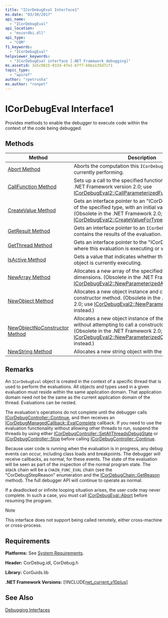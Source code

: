 ```yaml
---
title: "ICorDebugEval Interface1"
ms.date: "03/30/2017"
api_name: 
  - "ICorDebugEval"
api_location: 
  - "mscordbi.dll"
api_type: 
  - "COM"
f1_keywords: 
  - "ICorDebugEval"
helpviewer_keywords: 
  - "ICorDebugEval interface [.NET Framework debugging]"
ms.assetid: 3a5c9815-832d-47e1-b7f7-bbba135d7cf1
topic_type: 
  - "apiref"
author: "rpetrusha"
ms.author: "ronpet"
---
```

# ICorDebugEval Interface1
Provides methods to enable the debugger to execute code within the context of the code being debugged.  
  
## Methods  
  
|Method|Description|  
|------------|-----------------|  
|[Abort Method](../../../../docs/framework/unmanaged-api/debugging/icordebugeval-abort-method.md)|Aborts the computation this `ICorDebugEval` object is currently performing.|  
|[CallFunction Method](../../../../docs/framework/unmanaged-api/debugging/icordebugeval-callfunction-method.md)|Sets up a call to the specified function. (Obsolete in the .NET Framework version 2.0; use [ICorDebugEval2::CallParameterizedFunction](../../../../docs/framework/unmanaged-api/debugging/icordebugeval2-callparameterizedfunction-method.md) instead.)|  
|[CreateValue Method](../../../../docs/framework/unmanaged-api/debugging/icordebugeval-createvalue-method.md)|Gets an interface pointer to an "ICorDebugValue" object of the specified type, with an initial value of zero or null. (Obsolete in the .NET Framework 2.0; use [ICorDebugEval2::CreateValueForType](../../../../docs/framework/unmanaged-api/debugging/icordebugeval2-createvaluefortype-method.md) instead.)|  
|[GetResult Method](../../../../docs/framework/unmanaged-api/debugging/icordebugeval-getresult-method.md)|Gets an interface pointer to an `ICorDebugValue` that contains the results of the evaluation.|  
|[GetThread Method](../../../../docs/framework/unmanaged-api/debugging/icordebugeval-getthread-method.md)|Gets an interface pointer to the "ICorDebugThread" where this evaluation is executing or will execute.|  
|[IsActive Method](../../../../docs/framework/unmanaged-api/debugging/icordebugeval-isactive-method.md)|Gets a value that indicates whether this `ICorDebugEval` object is currently executing.|  
|[NewArray Method](../../../../docs/framework/unmanaged-api/debugging/icordebugeval-newarray-method.md)|Allocates a new array of the specified element type and dimensions. (Obsolete in the .NET Framework 2.0; use [ICorDebugEval2::NewParameterizedArray](../../../../docs/framework/unmanaged-api/debugging/icordebugeval2-newparameterizedarray-method.md) instead.)|  
|[NewObject Method](../../../../docs/framework/unmanaged-api/debugging/icordebugeval-newobject-method.md)|Allocates a new object instance and calls the specified constructor method. (Obsolete in the .NET Framework 2.0; use [ICorDebugEval2::NewParameterizedObject](../../../../docs/framework/unmanaged-api/debugging/icordebugeval2-newparameterizedobject-method.md) instead.)|  
|[NewObjectNoConstructor Method](../../../../docs/framework/unmanaged-api/debugging/icordebugeval-newobjectnoconstructor-method.md)|Allocates a new object instance of the specified type, without attempting to call a constructor method. (Obsolete in the .NET Framework 2.0; use [ICorDebugEval2::NewParameterizedObjectNoConstructor](../../../../docs/framework/unmanaged-api/debugging/icordebugeval2-newparameterizedobjectnoconstructor-method.md) instead.)|  
|[NewString Method](../../../../docs/framework/unmanaged-api/debugging/icordebugeval-newstring-method.md)|Allocates a new string object with the specified contents.|  
  
## Remarks  
 An `ICorDebugEval` object is created in the context of a specific thread that is used to perform the evaluations. All objects and types used in a given evaluation must reside within the same application domain. That application domain need not be the same as the current application domain of the thread. Evaluations can be nested.  
  
 The evaluation's operations do not complete until the debugger calls [ICorDebugController::Continue](../../../../docs/framework/unmanaged-api/debugging/icordebugcontroller-continue-method.md), and then receives an [ICorDebugManagedCallback::EvalComplete](../../../../docs/framework/unmanaged-api/debugging/icordebugmanagedcallback-evalcomplete-method.md) callback. If you need to use the evaluation functionality without allowing other threads to run, suspend the threads by using either [ICorDebugController::SetAllThreadsDebugState](../../../../docs/framework/unmanaged-api/debugging/icordebugcontroller-setallthreadsdebugstate-method.md) or [ICorDebugController::Stop](../../../../docs/framework/unmanaged-api/debugging/icordebugcontroller-stop-method.md) before calling [ICorDebugController::Continue](../../../../docs/framework/unmanaged-api/debugging/icordebugcontroller-continue-method.md).  
  
 Because user code is running when the evaluation is in progress, any debug events can occur, including class loads and breakpoints. The debugger will receive callbacks, as normal, for these events. The state of the evaluation will be seen as part of the inspection of the normal program state. The stack chain will be a `CHAIN_FUNC_EVAL` chain (see the "CorDebugStepReason" enumeration and the [ICorDebugChain::GetReason](../../../../docs/framework/unmanaged-api/debugging/icordebugchain-getreason-method.md) method). The full debugger API will continue to operate as normal.  
  
 If a deadlocked or infinite looping situation arises, the user code may never complete. In such a case, you must call [ICorDebugEval::Abort](../../../../docs/framework/unmanaged-api/debugging/icordebugeval-abort-method.md) before resuming the program.  
  
> [!NOTE]
>  This interface does not support being called remotely, either cross-machine or cross-process.  
  
## Requirements  
 **Platforms:** See [System Requirements](../../../../docs/framework/get-started/system-requirements.md).  
  
 **Header:** CorDebug.idl, CorDebug.h  
  
 **Library:** CorGuids.lib  
  
 **.NET Framework Versions:** [!INCLUDE[net_current_v10plus](../../../../includes/net-current-v10plus-md.md)]  
  
## See Also  
    
    
    
 [Debugging Interfaces](../../../../docs/framework/unmanaged-api/debugging/debugging-interfaces.md)
